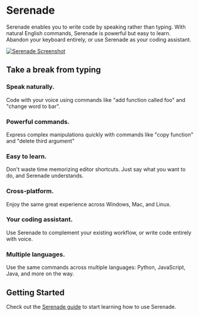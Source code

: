# Serenade

Serenade enables you to write code by speaking rather than typing. With natural English commands, Serenade is powerful but easy to learn. Abandon your keyboard entirely, or use Serenade as your coding assistant.

[![Serenade Screenshot](https://cdn.serenade.ai/img/screenshot.png)](https://serenade.ai/)

## Take a break from typing

### Speak naturally.

Code with your voice using commands like "add function called foo" and "change word to bar".

### Powerful commands.

Express complex manipulations quickly with commands like "copy function" and "delete third argument"

### Easy to learn.

Don't waste time memorizing editor shortcuts. Just say what you want to do, and Serenade understands.

### Cross-platform.

Enjoy the same great experience across Windows, Mac, and Linux.

### Your coding assistant.

Use Serenade to complement your existing workflow, or write code entirely with voice.

### Multiple languages.

Use the same commands across multiple languages: Python, JavaScript, Java, and more on the way.

## Getting Started

Check out the [Serenade guide](https://docs.serenade.ai/) to start learning how to use Serenade.
